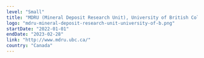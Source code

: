 ```yaml
---
level: "Small"
title: "MDRU (Mineral Deposit Research Unit), University of British Columbia"
logo: "mdru-mineral-deposit-research-unit-university-of-b.png"
startDate: "2022-01-01"
endDate: "2023-02-28"
link: "http://www.mdru.ubc.ca/"
country: "Canada"
---
```

